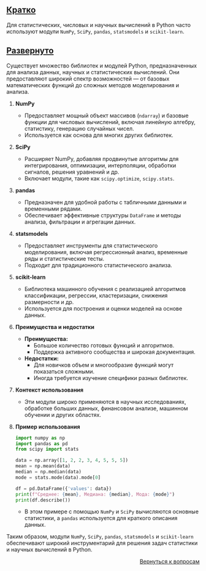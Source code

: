 ## <u>Кратко</u>

Для статистических, числовых и научных вычислений в Python часто используют модули `NumPy`, `SciPy`, `pandas`,
`statsmodels` и `scikit-learn`.

## <u>Развернуто</u>

Существует множество библиотек и модулей Python, предназначенных для анализа данных, научных и статистических
вычислений. Они предоставляют широкий спектр возможностей — от базовых математических функций до сложных методов
моделирования и анализа.

1. **NumPy**
    - Предоставляет мощный объект массивов (`ndarray`) и базовые функции для числовых вычислений, включая линейную
      алгебру, статистику, генерацию случайных чисел.
    - Используется как основа для многих других библиотек.

2. **SciPy**
    - Расширяет NumPy, добавляя продвинутые алгоритмы для интегрирования, оптимизации, интерполяции, обработки сигналов,
      решения уравнений и др.
    - Включает модули, такие как `scipy.optimize`, `scipy.stats`.

3. **pandas**
    - Предназначен для удобной работы с табличными данными и временными рядами.
    - Обеспечивает эффективные структуры `DataFrame` и методы анализа, фильтрации и агрегации данных.

4. **statsmodels**
    - Предоставляет инструменты для статистического моделирования, включая регрессионный анализ, временные ряды и
      статистические тесты.
    - Подходит для традиционного статистического анализа.

5. **scikit-learn**
    - Библиотека машинного обучения с реализацией алгоритмов классификации, регрессии, кластеризации, снижения
      размерности и др.
    - Используется для построения и оценки моделей на основе данных.

6. **Преимущества и недостатки**
    - **Преимущества:**
        - Большое количество готовых функций и алгоритмов.
        - Поддержка активного сообщества и широкая документация.
    - **Недостатки:**
        - Для новичков объем и многообразие функций могут показаться сложными.
        - Иногда требуется изучение специфики разных библиотек.

7. **Контекст использования**
    - Эти модули широко применяются в научных исследованиях, обработке больших данных, финансовом анализе, машинном
      обучении и других областях.

8. **Пример использования**
    ```python
    import numpy as np
    import pandas as pd
    from scipy import stats

    data = np.array([1, 2, 2, 3, 4, 5, 5, 5])
    mean = np.mean(data)
    median = np.median(data)
    mode = stats.mode(data).mode[0]

    df = pd.DataFrame({'values': data})
    print(f"Среднее: {mean}, Медиана: {median}, Мода: {mode}")
    print(df.describe())
    ```
    - В этом примере с помощью `NumPy` и `SciPy` вычисляются основные статистики, а `pandas` используется для краткого
      описания данных.

Таким образом, модули `NumPy`, `SciPy`, `pandas`, `statsmodels` и `scikit-learn` обеспечивают широкий инструментарий для
решения задач статистики и научных вычислений в Python.

<div align="right">

[Вернуться к вопросам](../Вопросы.md)

</div>
